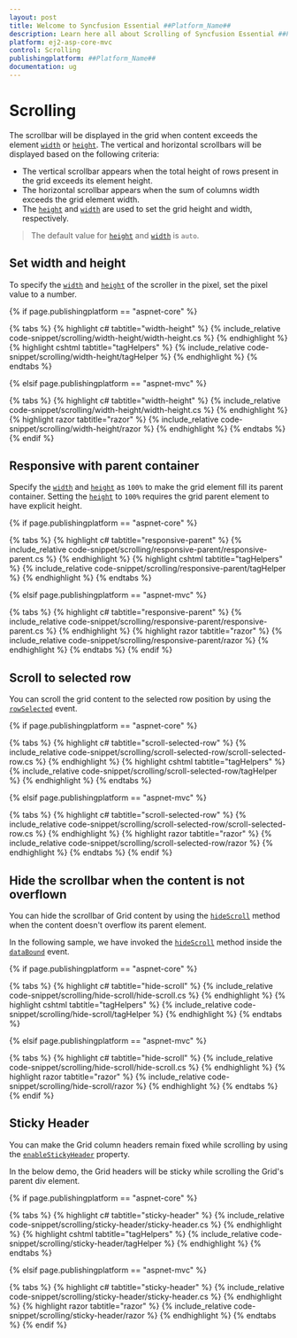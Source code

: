 ```yaml
---
layout: post
title: Welcome to Syncfusion Essential ##Platform_Name##
description: Learn here all about Scrolling of Syncfusion Essential ##Platform_Name## widgets based on HTML5 and jQuery.
platform: ej2-asp-core-mvc
control: Scrolling
publishingplatform: ##Platform_Name##
documentation: ug
---
```



# Scrolling

 The scrollbar will be displayed in the grid when content exceeds the element [`width`](https://help.syncfusion.com/cr/aspnetcore-js2/Syncfusion.EJ2.Grids.Grid.html#Syncfusion_EJ2_Grids_Grid_Width) or [`height`](https://help.syncfusion.com/cr/aspnetcore-js2/Syncfusion.EJ2.Grids.Grid.html#Syncfusion_EJ2_Grids_Grid_Height). The vertical and horizontal scrollbars will be displayed based on the following criteria:

* The vertical scrollbar appears when the total height of rows present in the grid exceeds its element height.
* The horizontal scrollbar appears when the sum of columns width exceeds the grid element width.
* The [`height`](https://help.syncfusion.com/cr/aspnetcore-js2/Syncfusion.EJ2.Grids.Grid.html#Syncfusion_EJ2_Grids_Grid_Height) and [`width`](https://help.syncfusion.com/cr/aspnetcore-js2/Syncfusion.EJ2.Grids.Grid.html#Syncfusion_EJ2_Grids_Grid_Width) are used to set the grid height and width, respectively.

> The default value for [`height`](https://help.syncfusion.com/cr/aspnetcore-js2/Syncfusion.EJ2.Grids.Grid.html#Syncfusion_EJ2_Grids_Grid_Height) and [`width`](https://help.syncfusion.com/cr/aspnetcore-js2/Syncfusion.EJ2.Grids.Grid.html#Syncfusion_EJ2_Grids_Grid_Width) is `auto`.

## Set width and height

To specify the [`width`](https://help.syncfusion.com/cr/aspnetcore-js2/Syncfusion.EJ2.Grids.Grid.html#Syncfusion_EJ2_Grids_Grid_Width) and [`height`](https://help.syncfusion.com/cr/aspnetcore-js2/Syncfusion.EJ2.Grids.Grid.html#Syncfusion_EJ2_Grids_Grid_Height) of the scroller in the pixel, set the pixel value to a number.

{% if page.publishingplatform == "aspnet-core" %}

{% tabs %}
{% highlight c# tabtitle="width-height" %}
{% include_relative code-snippet/scrolling/width-height/width-height.cs %}
{% endhighlight %}
{% highlight cshtml tabtitle="tagHelpers" %}
{% include_relative code-snippet/scrolling/width-height/tagHelper %}
{% endhighlight %}
{% endtabs %}

{% elsif page.publishingplatform == "aspnet-mvc" %}

{% tabs %}
{% highlight c# tabtitle="width-height" %}
{% include_relative code-snippet/scrolling/width-height/width-height.cs %}
{% endhighlight %}
{% highlight razor tabtitle="razor" %}
{% include_relative code-snippet/scrolling/width-height/razor %}
{% endhighlight %}
{% endtabs %}
{% endif %}



## Responsive with parent container

Specify the [`width`](https://help.syncfusion.com/cr/aspnetcore-js2/Syncfusion.EJ2.Grids.Grid.html#Syncfusion_EJ2_Grids_Grid_Width) and [`height`](https://help.syncfusion.com/cr/aspnetcore-js2/Syncfusion.EJ2.Grids.Grid.html#Syncfusion_EJ2_Grids_Grid_Height) as `100%` to make the grid element fill its parent container.
Setting the [`height`](https://help.syncfusion.com/cr/aspnetcore-js2/Syncfusion.EJ2.Grids.Grid.html#Syncfusion_EJ2_Grids_Grid_Height) to `100%` requires the grid parent element to have explicit height.

{% if page.publishingplatform == "aspnet-core" %}

{% tabs %}
{% highlight c# tabtitle="responsive-parent" %}
{% include_relative code-snippet/scrolling/responsive-parent/responsive-parent.cs %}
{% endhighlight %}
{% highlight cshtml tabtitle="tagHelpers" %}
{% include_relative code-snippet/scrolling/responsive-parent/tagHelper %}
{% endhighlight %}
{% endtabs %}

{% elsif page.publishingplatform == "aspnet-mvc" %}

{% tabs %}
{% highlight c# tabtitle="responsive-parent" %}
{% include_relative code-snippet/scrolling/responsive-parent/responsive-parent.cs %}
{% endhighlight %}
{% highlight razor tabtitle="razor" %}
{% include_relative code-snippet/scrolling/responsive-parent/razor %}
{% endhighlight %}
{% endtabs %}
{% endif %}



## Scroll to selected row

You can scroll the grid content to the selected row position by using the [`rowSelected`](https://help.syncfusion.com/cr/aspnetcore-js2/Syncfusion.EJ2.Grids.Grid.html#Syncfusion_EJ2_Grids_Grid_RowSelected) event.

{% if page.publishingplatform == "aspnet-core" %}

{% tabs %}
{% highlight c# tabtitle="scroll-selected-row" %}
{% include_relative code-snippet/scrolling/scroll-selected-row/scroll-selected-row.cs %}
{% endhighlight %}
{% highlight cshtml tabtitle="tagHelpers" %}
{% include_relative code-snippet/scrolling/scroll-selected-row/tagHelper %}
{% endhighlight %}
{% endtabs %}

{% elsif page.publishingplatform == "aspnet-mvc" %}

{% tabs %}
{% highlight c# tabtitle="scroll-selected-row" %}
{% include_relative code-snippet/scrolling/scroll-selected-row/scroll-selected-row.cs %}
{% endhighlight %}
{% highlight razor tabtitle="razor" %}
{% include_relative code-snippet/scrolling/scroll-selected-row/razor %}
{% endhighlight %}
{% endtabs %}
{% endif %}



## Hide the scrollbar when the content is not overflown

You can hide the scrollbar of Grid content by using the [`hideScroll`](https://ej2.syncfusion.com/javascript/documentation/api/grid/#hidescroll) method when the content doesn't overflow its parent element.

In the following sample, we have invoked the [`hideScroll`](https://ej2.syncfusion.com/javascript/documentation/api/grid/#hidescroll) method inside the [`dataBound`](https://help.syncfusion.com/cr/aspnetcore-js2/Syncfusion.EJ2.Grids.Grid.html#Syncfusion_EJ2_Grids_Grid_DataBound) event.

{% if page.publishingplatform == "aspnet-core" %}

{% tabs %}
{% highlight c# tabtitle="hide-scroll" %}
{% include_relative code-snippet/scrolling/hide-scroll/hide-scroll.cs %}
{% endhighlight %}
{% highlight cshtml tabtitle="tagHelpers" %}
{% include_relative code-snippet/scrolling/hide-scroll/tagHelper %}
{% endhighlight %}
{% endtabs %}

{% elsif page.publishingplatform == "aspnet-mvc" %}

{% tabs %}
{% highlight c# tabtitle="hide-scroll" %}
{% include_relative code-snippet/scrolling/hide-scroll/hide-scroll.cs %}
{% endhighlight %}
{% highlight razor tabtitle="razor" %}
{% include_relative code-snippet/scrolling/hide-scroll/razor %}
{% endhighlight %}
{% endtabs %}
{% endif %}



## Sticky Header

You can make the Grid column headers remain fixed while scrolling by using the [`enableStickyHeader`](https://ej2.syncfusion.com/javascript/documentation/api/grid/#enablestickyheader) property.

In the below demo, the Grid headers will be sticky while scrolling the Grid's parent div element.

{% if page.publishingplatform == "aspnet-core" %}

{% tabs %}
{% highlight c# tabtitle="sticky-header" %}
{% include_relative code-snippet/scrolling/sticky-header/sticky-header.cs %}
{% endhighlight %}
{% highlight cshtml tabtitle="tagHelpers" %}
{% include_relative code-snippet/scrolling/sticky-header/tagHelper %}
{% endhighlight %}
{% endtabs %}

{% elsif page.publishingplatform == "aspnet-mvc" %}

{% tabs %}
{% highlight c# tabtitle="sticky-header" %}
{% include_relative code-snippet/scrolling/sticky-header/sticky-header.cs %}
{% endhighlight %}
{% highlight razor tabtitle="razor" %}
{% include_relative code-snippet/scrolling/sticky-header/razor %}
{% endhighlight %}
{% endtabs %}
{% endif %}


